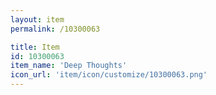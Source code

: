 ```yaml
---
layout: item
permalink: /10300063

title: Item
id: 10300063
item_name: 'Deep Thoughts'
icon_url: 'item/icon/customize/10300063.png'
---
```

